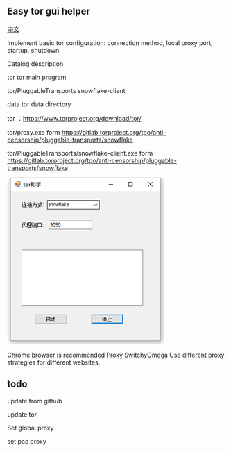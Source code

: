 ## Easy tor gui helper

[中文](README-zh.md)


Implement basic tor configuration: connection method, local proxy port, startup, shutdown.

Catalog description

tor tor main program

tor/PluggableTransports  snowflake-client

data tor data directory


tor ：https://www.torproject.org/download/tor/


tor/proxy.exe form https://gitlab.torproject.org/tpo/anti-censorship/pluggable-transports/snowflake

tor/PluggableTransports/snowflake-client.exe form https://gitlab.torproject.org/tpo/anti-censorship/pluggable-transports/snowflake


![interface preview](gui.png)

Chrome browser is recommended [Proxy SwitchyOmega](https://chrome.google.com/webstore/detail/proxy-switchyomega/padekgcemlokbadohgkifijomclgjgif) Use different proxy strategies for different websites.


## todo

update from github

update tor

Set global proxy

set pac proxy